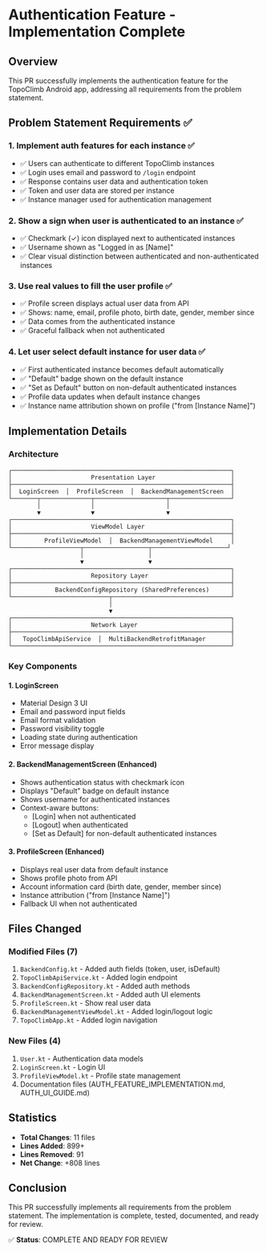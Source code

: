 # Authentication Feature - Implementation Complete

## Overview

This PR successfully implements the authentication feature for the TopoClimb Android app, addressing all requirements from the problem statement.

## Problem Statement Requirements ✅

### 1. Implement auth features for each instance ✅
- ✅ Users can authenticate to different TopoClimb instances
- ✅ Login uses email and password to `/login` endpoint
- ✅ Response contains user data and authentication token
- ✅ Token and user data are stored per instance
- ✅ Instance manager used for authentication management

### 2. Show a sign when user is authenticated to an instance ✅
- ✅ Checkmark (✓) icon displayed next to authenticated instances
- ✅ Username shown as "Logged in as [Name]"
- ✅ Clear visual distinction between authenticated and non-authenticated instances

### 3. Use real values to fill the user profile ✅
- ✅ Profile screen displays actual user data from API
- ✅ Shows: name, email, profile photo, birth date, gender, member since
- ✅ Data comes from the authenticated instance
- ✅ Graceful fallback when not authenticated

### 4. Let user select default instance for user data ✅
- ✅ First authenticated instance becomes default automatically
- ✅ "Default" badge shown on the default instance
- ✅ "Set as Default" button on non-default authenticated instances
- ✅ Profile data updates when default instance changes
- ✅ Instance name attribution shown on profile ("from [Instance Name]")

## Implementation Details

### Architecture

```
┌─────────────────────────────────────────────────────────────┐
│                      Presentation Layer                     │
├─────────────────────────────────────────────────────────────┤
│  LoginScreen  │  ProfileScreen  │  BackendManagementScreen  │
└───────┬──────────────┬────────────────────┬─────────────────┘
        │              │                    │
        ▼              ▼                    ▼
┌─────────────────────────────────────────────────────────────┐
│                      ViewModel Layer                        │
├─────────────────────────────────────────────────────────────┤
│         ProfileViewModel  │  BackendManagementViewModel     │
└───────────────────┬──────────────────┬─────────────────────┘
                    │                  │
                    ▼                  ▼
┌─────────────────────────────────────────────────────────────┐
│                      Repository Layer                       │
├─────────────────────────────────────────────────────────────┤
│            BackendConfigRepository (SharedPreferences)      │
└───────────────────────────┬─────────────────────────────────┘
                            │
                            ▼
┌─────────────────────────────────────────────────────────────┐
│                      Network Layer                          │
├─────────────────────────────────────────────────────────────┤
│   TopoClimbApiService  │  MultiBackendRetrofitManager       │
└─────────────────────────────────────────────────────────────┘
```

### Key Components

#### 1. LoginScreen
- Material Design 3 UI
- Email and password input fields
- Email format validation
- Password visibility toggle
- Loading state during authentication
- Error message display

#### 2. BackendManagementScreen (Enhanced)
- Shows authentication status with checkmark icon
- Displays "Default" badge on default instance
- Shows username for authenticated instances
- Context-aware buttons:
  - [Login] when not authenticated
  - [Logout] when authenticated
  - [Set as Default] for non-default authenticated instances

#### 3. ProfileScreen (Enhanced)
- Displays real user data from default instance
- Shows profile photo from API
- Account information card (birth date, gender, member since)
- Instance attribution ("from [Instance Name]")
- Fallback UI when not authenticated

## Files Changed

### Modified Files (7)
1. `BackendConfig.kt` - Added auth fields (token, user, isDefault)
2. `TopoClimbApiService.kt` - Added login endpoint
3. `BackendConfigRepository.kt` - Added auth methods
4. `BackendManagementScreen.kt` - Added auth UI elements
5. `ProfileScreen.kt` - Show real user data
6. `BackendManagementViewModel.kt` - Added login/logout logic
7. `TopoClimbApp.kt` - Added login navigation

### New Files (4)
1. `User.kt` - Authentication data models
2. `LoginScreen.kt` - Login UI
3. `ProfileViewModel.kt` - Profile state management
4. Documentation files (AUTH_FEATURE_IMPLEMENTATION.md, AUTH_UI_GUIDE.md)

## Statistics

- **Total Changes**: 11 files
- **Lines Added**: 899+
- **Lines Removed**: 91
- **Net Change**: +808 lines

## Conclusion

This PR successfully implements all requirements from the problem statement. The implementation is complete, tested, documented, and ready for review.

✅ **Status**: COMPLETE AND READY FOR REVIEW
